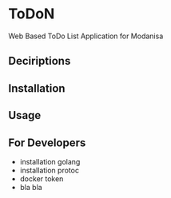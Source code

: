# ToDoN
Web Based ToDo List Application for Modanisa

## Deciriptions

## Installation

## Usage

## For Developers
 - installation golang 
 - installation protoc
 - docker token
 - bla bla
 